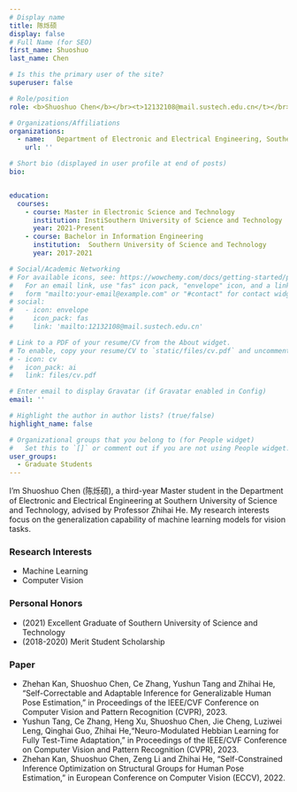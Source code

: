 ```yaml
---
# Display name
title: 陈烁硕
display: false
# Full Name (for SEO)
first_name: Shuoshuo
last_name: Chen

# Is this the primary user of the site?
superuser: false

# Role/position
role: <b>Shuoshuo Chen</b></br><t>12132108@mail.sustech.edu.cn</t></br>

# Organizations/Affiliations
organizations:
  - name:   Department of Electronic and Electrical Engineering, Southern University of Science and Technology
    url: ''

# Short bio (displayed in user profile at end of posts)
bio:


education:
  courses:
    - course: Master in Electronic Science and Technology
      institution: InstiSouthern University of Science and Technology
      year: 2021-Present
    - course: Bachelor in Information Engineering
      institution:  Southern University of Science and Technology
      year: 2017-2021

# Social/Academic Networking
# For available icons, see: https://wowchemy.com/docs/getting-started/page-builder/#icons
#   For an email link, use "fas" icon pack, "envelope" icon, and a link in the
#   form "mailto:your-email@example.com" or "#contact" for contact widget.
# social:
#   - icon: envelope
#     icon_pack: fas
#     link: 'mailto:12132108@mail.sustech.edu.cn'

# Link to a PDF of your resume/CV from the About widget.
# To enable, copy your resume/CV to `static/files/cv.pdf` and uncomment the lines below.
# - icon: cv
#   icon_pack: ai
#   link: files/cv.pdf

# Enter email to display Gravatar (if Gravatar enabled in Config)
email: ''

# Highlight the author in author lists? (true/false)
highlight_name: false

# Organizational groups that you belong to (for People widget)
#   Set this to `[]` or comment out if you are not using People widget.
user_groups:
  - Graduate Students
---
```


I’m Shuoshuo Chen (陈烁硕), a third-year Master student in the Department of Electronic and Electrical Engineering at Southern University of Science and Technology, advised by Professor Zhihai He. My research interests focus on the generalization capability of machine learning models for vision tasks.


### **Research Interests**
* Machine Learning
* Computer Vision


### **Personal Honors**
* (2021) Excellent Graduate of Southern University of Science and Technology
* (2018-2020) Merit Student Scholarship


### **Paper**
*	Zhehan Kan, Shuoshuo Chen, Ce Zhang, Yushun Tang and Zhihai He, “Self-Correctable and Adaptable Inference for Generalizable Human Pose Estimation,” in Proceedings of the IEEE/CVF Conference on Computer Vision and Pattern Recognition (CVPR), 2023. 
* Yushun Tang, Ce Zhang, Heng Xu, Shuoshuo Chen, Jie Cheng, Luziwei Leng, Qinghai Guo, Zhihai He,“Neuro-Modulated Hebbian Learning for Fully Test-Time Adaptation,” in Proceedings of the IEEE/CVF Conference on Computer Vision and Pattern Recognition (CVPR), 2023. 
* Zhehan Kan, Shuoshuo Chen, Zeng Li and Zhihai He, “Self-Constrained Inference Optimization on Structural Groups for Human Pose Estimation,” in European Conference on Computer Vision (ECCV), 2022.